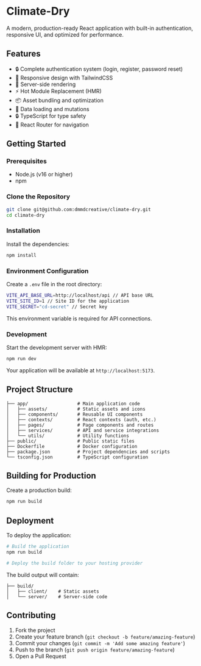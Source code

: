 # Climate-Dry

A modern, production-ready React application with built-in authentication, responsive UI, and optimized for performance.

## Features

- 🔒 Complete authentication system (login, register, password reset)
- 📱 Responsive design with TailwindCSS
- 🚀 Server-side rendering
- ⚡️ Hot Module Replacement (HMR)
- 📦 Asset bundling and optimization
- 🔄 Data loading and mutations
- 🔒 TypeScript for type safety
- 🧭 React Router for navigation

## Getting Started

### Prerequisites

- Node.js (v16 or higher)
- npm

### Clone the Repository

```bash
git clone git@github.com:dmmdcreative/climate-dry.git
cd climate-dry
```

### Installation

Install the dependencies:

```bash
npm install
```

### Environment Configuration

Create a `.env` file in the root directory:

```bash
VITE_API_BASE_URL=http://localhost/api // API base URL
VITE_SITE_ID=1 // Site ID for the application
VITE_SECRET="cd-secret" // Secret key 
```

This environment variable is required for API connections.

### Development

Start the development server with HMR:

```bash
npm run dev
```

Your application will be available at `http://localhost:5173`.

## Project Structure

```
├── app/                  # Main application code
│   ├── assets/           # Static assets and icons
│   ├── components/       # Reusable UI components
│   ├── contexts/         # React contexts (auth, etc.)
│   ├── pages/            # Page components and routes
│   ├── services/         # API and service integrations
│   └── utils/            # Utility functions
├── public/               # Public static files
├── Dockerfile            # Docker configuration
├── package.json          # Project dependencies and scripts
└── tsconfig.json         # TypeScript configuration
```

## Building for Production

Create a production build:

```bash
npm run build
```

## Deployment

To deploy the application:

```bash
# Build the application
npm run build

# Deploy the build folder to your hosting provider
```

The build output will contain:
```
├── build/
│   ├── client/    # Static assets
│   └── server/    # Server-side code
```

## Contributing

1. Fork the project
2. Create your feature branch (`git checkout -b feature/amazing-feature`)
3. Commit your changes (`git commit -m 'Add some amazing feature'`)
4. Push to the branch (`git push origin feature/amazing-feature`)
5. Open a Pull Request
